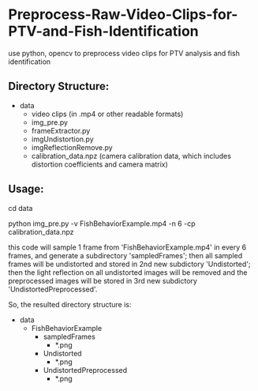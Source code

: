 # Preprocess-Raw-Video-Clips-for-PTV-and-Fish-Identification
use python, opencv to preprocess video clips for PTV analysis and fish identification

## Directory Structure:
+ data
  - video clips (in .mp4 or other readable formats)
  - img_pre.py
  - frameExtractor.py
  - imgUndistortion.py
  - imgReflectionRemove.py
  - calibration_data.npz (camera calibration data, which includes distortion coefficients and camera matrix)

## Usage:
cd data

python img_pre.py -v FishBehaviorExample.mp4 -n 6 -cp calibration_data.npz 

this code will sample 1 frame from 'FishBehaviorExample.mp4' in every 6 frames, and generate a subdirectory 'sampledFrames'; then all sampled frames will be undistorted and stored in 2nd new subdictory 'Undistorted'; then the light reflection on all undistorted images will be removed and the preprocessed images will be stored in 3rd new subdictory 'UndistortedPreprocessed'.

So, the resulted directory structure is:
+ data
  + FishBehaviorExample
    + sampledFrames
      - *.png
    + Undistorted
      - *.png
    + UndistortedPreprocessed
      - *.png
